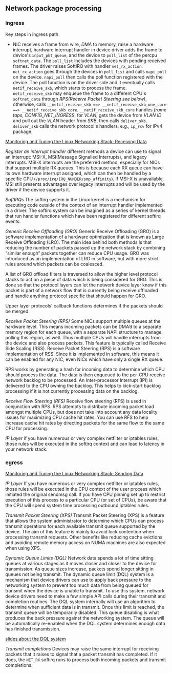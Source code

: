 ## Network package processing
### ingress
Key steps in ingress path
  - NIC receives a frame from wire, _DMA_ to memory, raise a hardware interrupt, hardware interrupt handler in device driver adds the frame to device's `input_pkt_queue`, and the device to `poll_list` of the percpu `softnet_data`. The `poll_list` includes the devices with pending received frames. The driver raises SoftIRQ with handler `net_rx_action`. `net_rx_action` goes through the devices in `poll_list` and calls `napi_poll` on the device. `napi_poll` then calls the poll function registered with the device. The poll function is on the driver side and it eventually calls `netif_receive_skb`, which starts to process the frame. `netif_receive_skb` may enqueue the frame to a different CPU's `softnet_data` through _RPS(Receive Packet Steering see below)_, otherwise, calls `__netif_receive_skb ==> __netif_receive_skb_one_core ==> __netif_receive_skb_core`. `__netif_receive_skb_core` handles _frame taps_, _CONFIG_NET_INGRESS_, for _VLAN_, gets the device from _VLAN ID_ and pull out the _VLAN_ header from _SKB_, then calls `deliver_skb`. `deliver_skb` calls the network protocol's handlers, e.g., `ip_rcv` for IPv4 package.

[Monitoring and Tuning the Linux Networking Stack: Receiving Data](https://blog.packagecloud.io/eng/2016/06/22/monitoring-tuning-linux-networking-stack-receiving-data/)

_Register an interrupt handler_
different methods a device can use to signal an interrupt: MSI-X, MSI(Message Signalled Interrupts), and legacy interrupts. MSI-X interrupts are the preferred method, especially for NICs that support multiple RX queues. This is because each RX queue can have its own hardware interrupt assigned, which can then be handled by a specific CPU (`/proc/irq/IRQ_NUMBER/smp_affinity`). If MSI-X is unavailable, MSI still presents advantages over legacy interrupts and will be used by the driver if the device supports it.

_SoftIRQs_
The softirq system in the Linux kernel is a mechanism for executing code outside of the context of an interrupt handler implemented in a driver.
The softirq system can be imagined as a series of kernel threads that run handler functions which have been registered for different softirq events.

_Generic Receive Offloading (GRO)_
Generic Receive Offloading (GRO) is a software implementation of a hardware optimization that is known as Large Receive Offloading (LRO). The main idea behind both methods is that reducing the number of packets passed up the network stack by combining “similar enough” packets together can reduce CPU usage. GRO was introduced as an implementation of LRO in software, but with more strict rules around which packets can be coalesced.

A list of GRO offload filters is traversed to allow the higher level protocol stacks to act on a piece of data which is being considered for GRO. This is done so that the protocol layers can let the network device layer know if this packet is part of a network flow that is currently being receive offloaded and handle anything protocol specific that should happen for GRO.

Upper layer protocols' callback functions determines if the packets should be merged.

_Receive Packet Steering (RPS)_
Some NICs support multiple queues at the hardware level. This means incoming packets can be DMA’d to a separate memory region for each queue, with a separate NAPI structure to manage polling this region, as well. Thus multiple CPUs will handle interrupts from the device and also process packets.
This feature is typically called Receive Side Scaling (RSS). Receive Packet Steering (RPS) is a software implementation of RSS. Since it is implemented in software, this means it can be enabled for any NIC, even NICs which have only a single RX queue.

RPS works by generating a hash for incoming data to determine which CPU should process the data. The data is then enqueued to the per-CPU receive network backlog to be processed. An Inter-processor Interrupt (IPI) is delivered to the CPU owning the backlog. This helps to kick-start backlog processing if it is not currently processing data on the backlog.

_Receive Flow Steering (RFS)_
Receive flow steering (RFS) is used in conjunction with RPS. RPS attempts to distribute incoming packet load amongst multiple CPUs, but does not take into account any data locality issues for maximizing CPU cache hit rates. You can use RFS to help increase cache hit rates by directing packets for the same flow to the same CPU for processing.


_IP Layer_
if you have numerous or very complex netfilter or iptables rules, those rules will be executed in the softirq context and can lead to latency in your network stack.



### egress
[Monitoring and Tuning the Linux Networking Stack: Sending Data](https://blog.packagecloud.io/eng/2017/02/06/monitoring-tuning-linux-networking-stack-sending-data/)

_IP Layer_
If you have numerous or very complex netfilter or iptables rules, those rules will be executed in the CPU context of the user process which initiated the original sendmsg call. If you have CPU pinning set up to restrict execution of this process to a particular CPU (or set of CPUs), be aware that the CPU will spend system time processing outbound iptables rules.

_Transmit Packet Steering (XPS)_
Transmit Packet Steering (XPS) is a feature that allows the system administrator to determine which CPUs can process transmit operations for each available transmit queue supported by the device. The aim of this feature is mainly to avoid lock contention when processing transmit requests. Other benefits like reducing cache evictions and avoiding remote memory access on NUMA machines are also expected when using XPS.

_Dynamic Queue Limits (DQL)_
Network data spends a lot of time sitting queues at various stages as it moves closer and closer to the device for transmission. As queue sizes increase, packets spend longer sitting in queues not being transmit.
The dynamic queue limit (DQL) system is a mechanism that device drivers can use to apply back pressure to the networking system to prevent too much data from being queued for transmit when the device is unable to transmit.
To use this system, network device drivers need to make a few simple API calls during their transmit and completion routines. The DQL system internally will use an algorithm to determine when sufficient data is in transmit. Once this limit is reached, the transmit queue will be temporarily disabled. This queue disabling is what produces the back pressure against the networking system. The queue will be automatically re-enabled when the DQL system determines enough data has finished transmission.

[slides about the DQL system](https://blog.linuxplumbersconf.org/2012/wp-content/uploads/2012/08/bql_slide.pdf)

_Transmit completions_
Devices may raise the same interrupt for receiving packets that it raises to signal that a packet transmit has completed. If it does, the `NET_RX` softirq runs to process both incoming packets and transmit completions.
